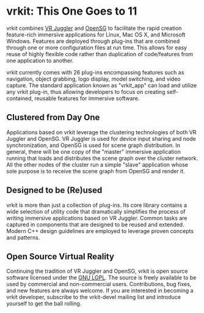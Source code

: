 # vrkit: This One Goes to 11 #

vrkit combines [VR Juggler](http://www.vrjuggler.org/) and [OpenSG](http://www.opensg.org/) to facilitate the rapid creation feature-rich immersive applications for Linux, Mac OS X, and Microsoft Windows. Features are deployed through plug-ins that are combined through one or more configuration files at run time. This allows for easy reuse of highly flexible code rather than duplication of code/features from one application to another.

vrkit currently comes with 26 plug-ins encompassing features such as navigation, object grabbing, logo display, model switching, and video capture. The standard application known as "vrkit\_app" can load and utilize any vrkit plug-in, thus allowing developers to focus on creating self-contained, reusable features for immersive software.

## Clustered from Day One ##

Applications based on vrkit leverage the clustering technologies of both VR Juggler and OpenSG. VR Juggler is used for device input sharing and node synchronization, and OpenSG is used for scene graph distribution. In general, there will be one copy of the "master" immersive application running that loads and distributes the scene graph over the cluster network. All the other nodes of the cluster run a simple "slave" application whose sole purpose is to receive the scene graph from OpenSG and render it.

## Designed to be (Re)used ##

vrkit is more than just a collection of plug-ins. Its core library contains a wide selection of utility code that dramatically simplifies the process of writing immersive applications based on VR Juggler. Common tasks are captured in components that are designed to be reused and extended. Modern C++ design guidelines are employed to leverage proven concepts and patterns.

## Open Source Virtual Reality ##

Continuing the tradition of VR Juggler and OpenSG, vrkit is open source software licensed under the [GNU LGPL](http://www.gnu.org/licenses/lgpl.html). The source is freely available to be used by commercial and non-commercial users. Contributions, bug fixes, and new features are always welcome. If you are interested in becoming a vrkit developer, subscribe to the vrkit-devel mailing list and introduce yourself to get the ball rolling.